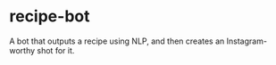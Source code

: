 # recipe-bot
A bot that outputs a recipe using NLP, and then creates an Instagram-worthy shot for it. 
